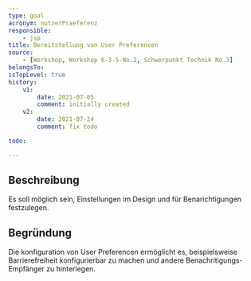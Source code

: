```yaml
---
type: goal
acronym: nutzerPraeferenz
responsible:
    - jsp
title: Bereitstellung von User Preferencen
source:
    - [Workshop, Workshop 6-3-5-No.2, Schwerpunkt Technik No.3]
belongsTo: 
isTopLevel: true
history:
    v1:
        date: 2021-07-05
        comment: initially created
    v2:
        date: 2021-07-24
        comment: fix todo

todo:

---
```


## Beschreibung

Es soll möglich sein, Einstellungen im Design und für Benarichtigungen festzulegen.

## Begründung

Die konfiguration von User Preferencen ermöglicht es, beispielsweise Barrierefreiheit konfigurierbar zu machen und andere Benachritigungs-Empfänger zu hinterlegen.
